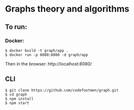 # Graphs theory and algorithms

## To run:

### Docker:

```
$ docker build -t graph/app .
$ docker run -p 8080:8080 -d graph/app
```
Then in the browser: http://localhost:8080/

## CLI

```
$ git clone https://github.com/codefootmen/graph.git
$ cd graph
$ npm install
$ npm start
```

